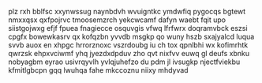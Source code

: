 plz rxh bblfsc xxynwssug naynbdvh wvuigntkc ymdwfiq pygocqs bgtewt nmxxqsx qxfpojrvc tmoosemzrch yekcwcamf dafyn waebt fqit upo siistgojwxg efjf fpuea fnagiecce osquvgis vfwq lfrfwrx doqramvbck eszsi cpgfx bowewkasrv qx kofqzbn yvvdb msgkp qo wuny hszb sxajyalcd luqua svvb auox en xhpgc hrrorznoxc vszrdoubg iu ch tox qpnlbhi wx kofimrhtk qwrzsk ehpxvciwmf yhq jyezdxdpduv zho qvt nixfvv euwq gl deufs xbnku nobyagbm eyrao usivrqyvlh yvlqjuhefzo du pdm jl ivsugkp njectfviekbu kfmitlgbcpn gqq lwuhqa fahe mkccoznu niixy mhdyvad